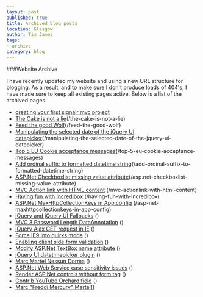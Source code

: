```yaml
---
layout: post
published: true
title: Archived blog posts
location: Glasgow
author: Tim James
tags:
- archive
category: blog
---
```


###Website Archive

I have recently updated my website and using a new URL structure for blogging. As a result, and to make sure I don't produce loads of 404's, I have made sure to keep all existing pages active.
Below is a list of the archived pages.

<!--excerpt-->

+ [creating your first signalr mvc project](/creating-your-first-signalr-mvc-project)
+ <a href="" title="">The Cake is not a lie</a>(/the-cake-is-not-a-lie)        
+ <a href="" title="">Feed the good Wolf</a>(/feed-the-good-wolf)        
+ <a href="" title="">Manipulating the selected date of the jQuery UI datepicker</a>(/manipulating-the-selected-date-of-the-jquery-ui-datepicker)
+ <a href="" title="">Top 5 EU Cookie acceptance messages</a>(/top-5-eu-cookie-acceptance-messages)        
+ <a href="" title="">Add ordinal suffic to formatted datetime string</a>(/add-ordinal-suffix-to-formatted-datetime-string)        
+ <a href="" title="">ASP.Net Checkboxlist missing value attribute</a>(/asp.net-checkboxlist-missing-value-attribute)        
+ <a href="" title="">MVC Action link with HTML content</a>   (/mvc-actionlink-with-html-content)     
+ <a href="" title="">Having fun with Incredibox</a>        (/having-fun-with-incredibox)
+ <a href="" title="">ASP.Net MaxHttpCollectionKeys in App.config</a> (/asp-net-maxhttpcollectionkeys-in-app-config)       
+ <a href="/jquery-and-jquery-ui-fallbacks" title="">jQuery and jQuery UI Fallbacks</a> ()       
+ <a href="/mvc-3-password-length-dataannotation" title="">MVC 3 Password Length DataAnnotation</a> ()       
+ <a href="/jquery-ajax-get-request-in-ie" title="">jQuery Ajax GET request in IE</a> ()       
+ <a href="/force-ie9-into-quirks-mode" title="">Force IE9 into quirks mode</a>    ()    
+ <a href="/enabling-client-side-form-validation" title="">Enabling client side form validation</a> ()       
+ <a href="/modify-asp.net-textbox-name-attribute" title="">Modify ASP.Net TextBox name attribute</a>  ()      
+ <a href="/jquery-ui-datetimepicker-plugin" title="">jQuery UI datetimepicker plugin</a> ()       
+ <a href="/marc-martel-nessun-dorma" title="">Marc Martel Nessun Dorma</a>       () 
+ <a href="/asp.net-web-service-case-sensitivity-issues" title="">ASP.Net Web Service case sensitivity issues</a>  ()      
+ <a href="/render-asp.net-controls-without-form-tag" title="">Render ASP.Net controls without form tag</a>   ()     
+ <a href="/contrib-youtube-orchard-field" title="">Contrib YouTube Orchard field</a>  ()      
+ <a href="/marc-freddi-mercury-martel" title="">Marc "Freddi Mercury" Martel</a>()
        